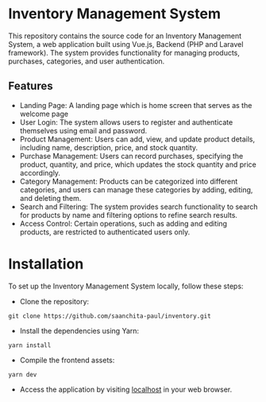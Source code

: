 # Inventory Management System

This repository contains the source code for an Inventory Management System, a web application built using Vue.js, Backend (PHP and Laravel framework). The system provides functionality for managing products, purchases, categories, and user authentication.

## Features

- Landing Page: A landing page which is home screen that serves as the welcome page
- User Login: The system allows users to register and authenticate themselves using email and password.
- Product Management: Users can add, view, and update product details, including name, description, price, and stock quantity.
- Purchase Management: Users can record purchases, specifying the product, quantity, and price, which updates the stock quantity and price accordingly.
- Category Management: Products can be categorized into different categories, and users can manage these categories by adding, editing, and deleting them.
- Search and Filtering: The system provides search functionality to search for products by name and filtering options to refine search results.
- Access Control: Certain operations, such as adding and editing products, are restricted to authenticated users only.

# Installation

To set up the Inventory Management System locally, follow these steps:

- Clone the repository:
```git
git clone https://github.com/saanchita-paul/inventory.git
```

- Install the dependencies using Yarn:

```git
yarn install
```

- Compile the frontend assets:
```
yarn dev
```

- Access the application by visiting [localhost](http://localhost:5173/) in your web browser.
